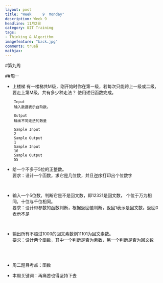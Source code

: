 ```yaml
---
layout: post
title: "Week	 9	Monday"
description: Week 9
headline: 11月2日
category: UIT Training
tags:  
- Thinking & Algorithm
imagefeature: "back.jpg"
comments: trueå
mathjax: 
---
```


#第九周

##周一

* 上楼梯有一楼梯共M级，刚开始时你在第一级，若每次只能跨上一级或二级，要走上第M级，共有多少种走法？使用递归函数完成。
~~~	Input	输入数据表示台阶数。	Output	输出不同走法的数量	Sample Input	2	Sample Output	1	Sample Input	10	Sample Output	55
~~~			

* 给一个不多于5位的正整数。<br>要求：设计一个函数，求它是几位数，并且逆序打印出个位数字

<br>

* 输入一个5位数，判断它是不是回文数，即12321是回文数，个位于万为相同，十位与千位相同。<br>要求：设计带参数的函数判断，根据返回值判断，返回1表示是回文数，返回0表示不是

<br>

* 输出所有不超过1000的回文素数例11101为回文素数。<br>要求：设计两个函数，其中一个判断是否为素数，另一个判断是否为回文数

<br><br>

* 周二题目考点：函数

* 本周关键词：再痛苦也得坚持下去